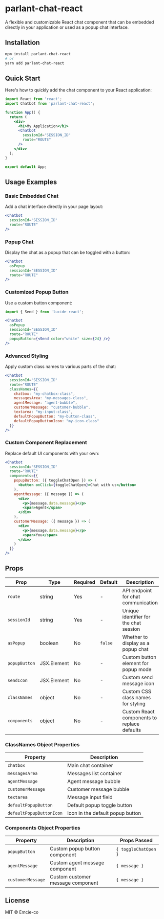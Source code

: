 # parlant-chat-react

A flexible and customizable React chat component that can be embedded directly in your application or used as a popup chat interface.

## Installation

```bash
npm install parlant-chat-react
# or
yarn add parlant-chat-react
```

## Quick Start

Here's how to quickly add the chat component to your React application:

```jsx
import React from 'react';
import Chatbot from 'parlant-chat-react';

function App() {
  return (
    <div>
      <h1>My Application</h1>      
      <Chatbot 
        sessionId="SESSION_ID" 
        route="ROUTE" 
      />
    </div>
  );
}

export default App;
```

## Usage Examples

### Basic Embedded Chat

Add a chat interface directly in your page layout:

```jsx
<Chatbot 
  sessionId="SESSION_ID" 
  route="ROUTE" 
/>
```

### Popup Chat

Display the chat as a popup that can be toggled with a button:

```jsx
<Chatbot 
  asPopup 
  sessionId="SESSION_ID" 
  route="ROUTE" 
/>
```

### Customized Popup Button

Use a custom button component:

```jsx
import { Send } from 'lucide-react';

<Chatbot 
  asPopup 
  sessionId="SESSION_ID" 
  route="ROUTE"
  popupButton={<Send color="white" size={24} />} 
/>
```

### Advanced Styling

Apply custom class names to various parts of the chat:

```jsx
<Chatbot 
  sessionId="SESSION_ID" 
  route="ROUTE"
  classNames={{
    chatbox: "my-chatbox-class",
    messagesArea: "my-messages-class",
    agentMessage: "agent-bubble",
    customerMessage: "customer-bubble",
    textarea: "my-input-class",
    defaultPopupButton: "my-button-class",
    defaultPopupButtonIcon: "my-icon-class"
  }}
/>
```

### Custom Component Replacement

Replace default UI components with your own:

```jsx
<Chatbot 
  sessionId="SESSION_ID" 
  route="ROUTE"
  components={{
    popupButton: ({ toggleChatOpen }) => (
      <button onClick={toggleChatOpen}>Chat with us</button>
    ),
    agentMessage: ({ message }) => (
      <div>
        <p>{message.data.message}</p>
        <span>Agent</span>
      </div>
    ),
    customerMessage: ({ message }) => (
      <div>
        <p>{message.data.message}</p>
        <span>You</span>
      </div>
    )
  }}
/>
```

## Props

| Prop | Type | Required | Default | Description |
|------|------|----------|---------|-------------|
| `route` | string | Yes | - | API endpoint for chat communication |
| `sessionId` | string | Yes | - | Unique identifier for the chat session |
| `asPopup` | boolean | No | `false` | Whether to display as a popup chat |
| `popupButton` | JSX.Element | No | - | Custom button element for popup mode |
| `sendIcon` | JSX.Element | No | - | Custom send message icon |
| `classNames` | object | No | - | Custom CSS class names for styling |
| `components` | object | No | - | Custom React components to replace defaults |

### ClassNames Object Properties

| Property | Description |
|----------|-------------|
| `chatbox` | Main chat container |
| `messagesArea` | Messages list container |
| `agentMessage` | Agent message bubble |
| `customerMessage` | Customer message bubble |
| `textarea` | Message input field |
| `defaultPopupButton` | Default popup toggle button |
| `defaultPopupButtonIcon` | Icon in the default popup button |

### Components Object Properties

| Property | Description | Props Passed |
|----------|-------------|--------------|
| `popupButton` | Custom popup button component | `{ toggleChatOpen }` |
| `agentMessage` | Custom agent message component | `{ message }` |
| `customerMessage` | Custom customer message component | `{ message }` |


## License

MIT © Emcie-co